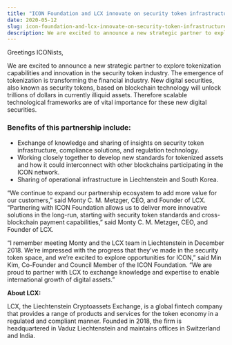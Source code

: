 ```yaml
---
title: "ICON Foundation and LCX innovate on security token infrastructure"
date: 2020-05-12
slug: icon-foundation-and-lcx-innovate-on-security-token-infrastructure-3ced1f04791c
description: We are excited to announce a new strategic partner to explore tokenization capabilities and innovation in the security token industry.
---
```


Greetings ICONists,

We are excited to announce a new strategic partner to explore tokenization capabilities and innovation in the security token industry. The emergence of tokenization is transforming the financial industry. New digital securities, also known as security tokens, based on blockchain technology will unlock trillions of dollars in currently illiquid assets. Therefore scalable technological frameworks are of vital importance for these new digital securities.

### Benefits of this partnership include:

* Exchange of knowledge and sharing of insights on security token infrastructure, compliance solutions, and regulation technology.
* Working closely together to develop new standards for tokenized assets and how it could interconnect with other blockchains participating in the ICON network.
* Sharing of operational infrastructure in Liechtenstein and South Korea.

“We continue to expand our partnership ecosystem to add more value for our customers,” said Monty C. M. Metzger, CEO, and Founder of LCX. “Partnering with ICON Foundation allows us to deliver more innovative solutions in the long-run, starting with security token standards and cross-blockchain payment capabilities,” said Monty C. M. Metzger, CEO, and Founder of LCX.

“I remember meeting Monty and the LCX team in Liechtenstein in December 2018. We’re impressed with the progress that they’ve made in the security token space, and we’re excited to explore opportunities for ICON,” said Min Kim, Co-Founder and Council Member of the ICON Foundation. “We are proud to partner with LCX to exchange knowledge and expertise to enable international growth of digital assets.”

**About LCX:**

LCX, the Liechtenstein Cryptoassets Exchange, is a global fintech company that provides a range of products and services for the token economy in a regulated and compliant manner. Founded in 2018, the firm is headquartered in Vaduz Liechtenstein and maintains offices in Switzerland and India.
